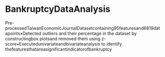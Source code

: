 # BankruptcyDataAnalysis
Pre-processedTaiwanEconomicJournalDatasetcontaining95featuresand6819datapoints•Detected outliers and their percentage in the dataset by constructingbox plotsand removed them using z-score•Executedunivariateandbivariateanalysis to identify thefeaturesthatareasignificantindicatorofbankruptcy
